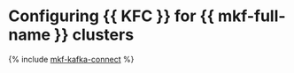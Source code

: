 # Configuring {{ KFC }} for {{ mkf-full-name }} clusters

{% include [mkf-kafka-connect](../../_tutorials/mkf-kafka-connect.md) %}

